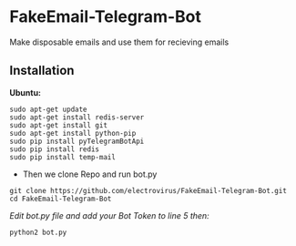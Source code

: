 # FakeEmail-Telegram-Bot
Make disposable emails and use them for recieving emails

## Installation
**Ubuntu:**
```
sudo apt-get update
sudo apt-get install redis-server
sudo apt-get install git
sudo apt-get install python-pip
sudo pip install pyTelegramBotApi
sudo pip install redis
sudo pip install temp-mail
```
* Then we clone Repo and run bot.py
```
git clone https://github.com/electrovirus/FakeEmail-Telegram-Bot.git
cd FakeEmail-Telegram-Bot
```
*Edit bot.py file and add your Bot Token to line 5 then:*
```
python2 bot.py
```
